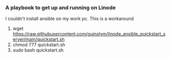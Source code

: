 ### A playbook to get up and running on Linode

I couldn't install ansible on my work pc. This is a workaround

1.  wget https://raw.githubusercontent.com/guinslym/linode_ansible_quickstart_server/main/quickstart.sh
2.  chmod 777 quickstart.sh
3.  sudo bash quickstart.sh
  
  

